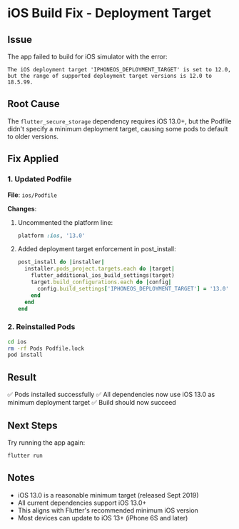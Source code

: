 # iOS Build Fix - Deployment Target

## Issue
The app failed to build for iOS simulator with the error:
```
The iOS deployment target 'IPHONEOS_DEPLOYMENT_TARGET' is set to 12.0,
but the range of supported deployment target versions is 12.0 to 18.5.99.
```

## Root Cause
The `flutter_secure_storage` dependency requires iOS 13.0+, but the Podfile didn't specify a minimum deployment target, causing some pods to default to older versions.

## Fix Applied

### 1. Updated Podfile
**File**: `ios/Podfile`

**Changes**:
1. Uncommented the platform line:
   ```ruby
   platform :ios, '13.0'
   ```

2. Added deployment target enforcement in post_install:
   ```ruby
   post_install do |installer|
     installer.pods_project.targets.each do |target|
       flutter_additional_ios_build_settings(target)
       target.build_configurations.each do |config|
         config.build_settings['IPHONEOS_DEPLOYMENT_TARGET'] = '13.0'
       end
     end
   end
   ```

### 2. Reinstalled Pods
```bash
cd ios
rm -rf Pods Podfile.lock
pod install
```

## Result
✅ Pods installed successfully
✅ All dependencies now use iOS 13.0 as minimum deployment target
✅ Build should now succeed

## Next Steps
Try running the app again:
```bash
flutter run
```

## Notes
- iOS 13.0 is a reasonable minimum target (released Sept 2019)
- All current dependencies support iOS 13.0+
- This aligns with Flutter's recommended minimum iOS version
- Most devices can update to iOS 13+ (iPhone 6S and later)
